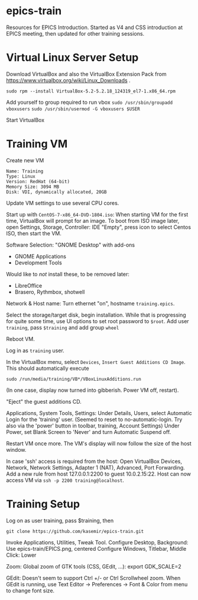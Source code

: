 # epics-train
Resources for EPICS Introduction.
Started as V4 and CSS introduction at EPICS meeting,
then updated for other training sessions.

# Virtual Linux Server Setup
Download VirtualBox and also the VirtualBox Extension Pack from https://www.virtualbox.org/wiki/Linux_Downloads .

`sudo rpm --install VirtualBox-5.2-5.2.18_124319_el7-1.x86_64.rpm`

Add yourself to group required to run vbox
`sudo /usr/sbin/groupadd vboxusers`
`sudo /usr/sbin/usermod -G vboxusers $USER`
 
Start VirtualBox

# Training VM
Create new VM
```
Name: Training
Type: Linux
Version: RedHat (64-bit)
Memory Size: 3094 MB
Disk: VDI, dynamically allocated, 20GB
```

Update VM settings to use several CPU cores.

Start up with `CentOS-7-x86_64-DVD-1804.iso`:
When starting VM for the first time, VirtualBox will prompt for an image.
To boot from ISO image later, open Settings, Storage, Controller: IDE "Empty", press icon to select Centos ISO, then start the VM.

Software Selection: "GNOME Desktop" with add-ons
 * GNOME Applications
 * Development Tools

Would like to _not_ install these, to be removed later:
 * LibreOffice
 * Brasero, Rythmbox, shotwell

Network & Host name: Turn ethernet "on", hostname `training.epics`.

Select the storage/target disk, begin installation. While that is progressing for quite some time,
use UI options to set root password to `$root`. Add user `training`, pass `$training` and add group `wheel`

Reboot VM.

Log in as `training` user.

In the VirtualBox menu, select `Devices`, `Insert Guest Additions CD Image`.
This should automatically execute 
```
sudo /run/media/training/VB*/VBoxLinuxAdditions.run
```

(In one case, display now turned into gibberish. Power VM off, restart).

"Eject" the guest additions CD.

Applications, System Tools, Settings:
Under Details, Users, select Automatic Login for the 'training' user.
(Seemed to reset to no-automatic-login.
 Try also via the 'power' button in toolbar, training, Account Settings)
Under Power, set Blank Screen to 'Never' and turn Automatic Suspend off.

Restart VM once more. The VM's display will now follow the size of the host window.

In case 'ssh' access is required from the host:
Open VirtualBox Devices, Network, Network Settings, Adapter 1 (NAT), Advanced, Port Forwarding.
Add a new rule from host 127.0.0.1:2200 to guest 10.0.2.15:22.
Host can now access VM via `ssh -p 2200 training@localhost`.


# Training Setup

Log on as user training, pass $training, then
```
git clone https://github.com/kasemir/epics-train.git
```

Invoke Applications, Utilities, Tweak Tool.
Configure Desktop, Background: Use epics-train/EPICS.png, centered
Configure Windows, Titlebar, Middle Click: Lower


Zoom:
Global zoom of GTK tools (CSS, GEdit, ...):
  export GDK_SCALE=2

GEdit: Doesn't seem to support Ctrl +/- or Ctrl Scrollwheel zoom.
When GEdit is running, use Text Editor -> Preferences -> Font & Color from menu to change font size.
